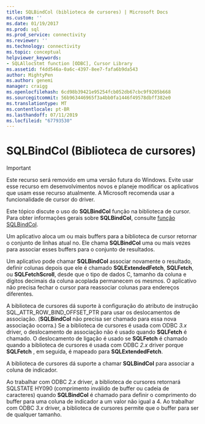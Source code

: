 ```yaml
---
title: SQLBindCol (biblioteca de cursores) | Microsoft Docs
ms.custom: ''
ms.date: 01/19/2017
ms.prod: sql
ms.prod_service: connectivity
ms.reviewer: ''
ms.technology: connectivity
ms.topic: conceptual
helpviewer_keywords:
- SQLAllocStmt function [ODBC], Cursor Library
ms.assetid: f4dd546a-0a6c-4397-8ee7-fafa6b9da543
author: MightyPen
ms.author: genemi
manager: craigg
ms.openlocfilehash: 6cd98b39421e95254fcb052db67cbc9f9205b668
ms.sourcegitcommit: 56b963446965f3a4bb0fa1446f49578dbff382e0
ms.translationtype: MT
ms.contentlocale: pt-BR
ms.lasthandoff: 07/11/2019
ms.locfileid: "67793530"
---
```

# <a name="sqlbindcol-cursor-library"></a>SQLBindCol (Biblioteca de cursores)
> [!IMPORTANT]  
>  Este recurso será removido em uma versão futura do Windows. Evite usar esse recurso em desenvolvimentos novos e planeje modificar os aplicativos que usam esse recurso atualmente. A Microsoft recomenda usar a funcionalidade de cursor do driver.  
  
 Este tópico discute o uso do **SQLBindCol** função na biblioteca de cursor. Para obter informações gerais sobre **SQLBindCol**, consulte [função SQLBindCol](../../../odbc/reference/syntax/sqlbindcol-function.md).  
  
 Um aplicativo aloca um ou mais buffers para a biblioteca de cursor retornar o conjunto de linhas atual no. Ele chama **SQLBindCol** uma ou mais vezes para associar esses buffers para o conjunto de resultados.  
  
 Um aplicativo pode chamar **SQLBindCol** associar novamente o resultado, definir colunas depois que ele é chamado **SQLExtendedFetch**, **SQLFetch**, ou **SQLFetchScroll**, desde que o tipo de dados C, tamanho da coluna e dígitos decimais da coluna acoplada permanecem os mesmos. O aplicativo não precisa fechar o cursor para reassociar colunas para endereços diferentes.  
  
 A biblioteca de cursores dá suporte à configuração do atributo de instrução SQL_ATTR_ROW_BIND_OFFSET_PTR para usar os deslocamentos de associação. (**SQLBindCol** não precisa ser chamado para essa nova associação ocorra.) Se a biblioteca de cursores é usada com ODBC *3.x* driver, o deslocamento de associação não é usado quando **SQLFetch** é chamado. O deslocamento de ligação é usado se **SQLFetch** é chamado quando a biblioteca de cursores é usada com ODBC *2.x* driver porque **SQLFetch** , em seguida, é mapeado para  **SQLExtendedFetch**.  
  
 A biblioteca de cursores dá suporte a chamar **SQLBindCol** para associar a coluna de indicador.  
  
 Ao trabalhar com ODBC *2.x* driver, a biblioteca de cursores retornará SQLSTATE HY090 (comprimento inválido de buffer ou cadeia de caracteres) quando **SQLBindCol** é chamado para definir o comprimento do buffer para uma coluna de indicador a um valor não igual a 4. Ao trabalhar com ODBC *3.x* driver, a biblioteca de cursores permite que o buffer para ser de qualquer tamanho.
